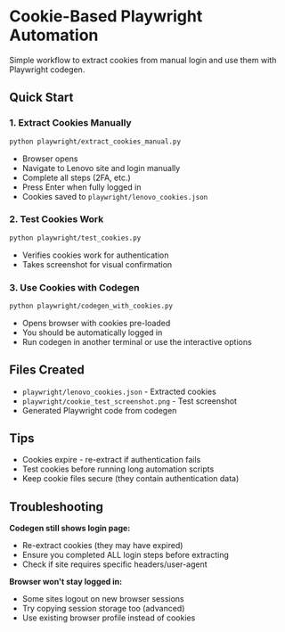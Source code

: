 # Cookie-Based Playwright Automation

Simple workflow to extract cookies from manual login and use them with Playwright codegen.

## Quick Start

### 1. Extract Cookies Manually
```bash
python playwright/extract_cookies_manual.py
```
- Browser opens
- Navigate to Lenovo site and login manually
- Complete all steps (2FA, etc.)
- Press Enter when fully logged in
- Cookies saved to `playwright/lenovo_cookies.json`

### 2. Test Cookies Work
```bash
python playwright/test_cookies.py
```
- Verifies cookies work for authentication
- Takes screenshot for visual confirmation

### 3. Use Cookies with Codegen
```bash
python playwright/codegen_with_cookies.py
```
- Opens browser with cookies pre-loaded
- You should be automatically logged in
- Run codegen in another terminal or use the interactive options

## Files Created

- `playwright/lenovo_cookies.json` - Extracted cookies
- `playwright/cookie_test_screenshot.png` - Test screenshot
- Generated Playwright code from codegen

## Tips

- Cookies expire - re-extract if authentication fails
- Test cookies before running long automation scripts
- Keep cookie files secure (they contain authentication data)

## Troubleshooting

**Codegen still shows login page:**
- Re-extract cookies (they may have expired)
- Ensure you completed ALL login steps before extracting
- Check if site requires specific headers/user-agent

**Browser won't stay logged in:**
- Some sites logout on new browser sessions
- Try copying session storage too (advanced)
- Use existing browser profile instead of cookies 
